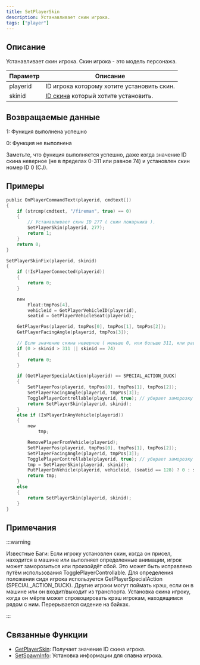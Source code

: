 ```yaml
---
title: SetPlayerSkin
description: Устанавливает скин игрока.
tags: ["player"]
---
```


## Описание

Устанавливает скин игрока. Скин игрока - это модель персонажа.

| Параметр | Описание                                                     |
| -------- | ------------------------------------------------------------ |
| playerid | ID игрока которому хотите установить скин.                   |
| skinid   | [ID скина](../resources/skins.md) который хотите установить. |

## Возвращаемые данные

1: Функция выполнена успешно

0: Функция не выполнена

Заметьте, что функция выполняется успешно, даже когда значение ID скина неверное (не в пределах 0-311 или равное 74) и установлен скин номер ID 0 (CJ).

## Примеры

```c
public OnPlayerCommandText(playerid, cmdtext[])
{
    if (strcmp(cmdtext, "/fireman", true) == 0)
    {
        // Устанавливает скин ID 277 ( скин пожарника ).
        SetPlayerSkin(playerid, 277);
        return 1;
    }
    return 0;
}

SetPlayerSkinFix(playerid, skinid)
{
    if (!IsPlayerConnected(playerid))
    {
        return 0;
    }

    new
        Float:tmpPos[4],
        vehicleid = GetPlayerVehicleID(playerid),
        seatid = GetPlayerVehicleSeat(playerid);

    GetPlayerPos(playerid, tmpPos[0], tmpPos[1], tmpPos[2]);
    GetPlayerFacingAngle(playerid, tmpPos[3]);

    // Если значение скина неверное ( меньше 0, или больше 311, или равно 74 ), то ничего не делает и возвращает 0
    if (0 > skinid > 311 || skinid == 74)
    {
        return 0;
    }

    if (GetPlayerSpecialAction(playerid) == SPECIAL_ACTION_DUCK)
    {
        SetPlayerPos(playerid, tmpPos[0], tmpPos[1], tmpPos[2]);
        SetPlayerFacingAngle(playerid, tmpPos[3]);
        TogglePlayerControllable(playerid, true); // убирает заморозку игрока ( не обязательно )
        return SetPlayerSkin(playerid, skinid);
    }
    else if (IsPlayerInAnyVehicle(playerid))
    {
        new
            tmp;

        RemovePlayerFromVehicle(playerid);
        SetPlayerPos(playerid, tmpPos[0], tmpPos[1], tmpPos[2]);
        SetPlayerFacingAngle(playerid, tmpPos[3]);
        TogglePlayerControllable(playerid, true); // убирает заморозку игрока ( важно, т.к. запущена анимация выхода из транспорта )
        tmp = SetPlayerSkin(playerid, skinid);
        PutPlayerInVehicle(playerid, vehicleid, (seatid == 128) ? 0 : seatid);
        return tmp;
    }
    else
    {
        return SetPlayerSkin(playerid, skinid);
    }
}
```

## Примечания

:::warning

Известные Баги: Если игроку установлен скин, когда он присел, находится в машине или выполняет определенные анимации, игрок может заморозиться или произойдёт сбой. Это может быть исправлено путём использования TogglePlayerControllable. Для определения положения сидя игрока используется GetPlayerSpecialAction (SPECIAL_ACTION_DUCK). Другие игроки могут поймать крэш, если он в машине или он входит/выходит из транспорта. Установка скина игроку, когда он мёртв может спровоцировать крэш игрокам, находящимся рядом с ним. Перерывается сидение на байках.

:::

## Связанные Функции

- [GetPlayerSkin](GetPlayerSkin.md): Получает значение ID скина игрока.
- [SetSpawnInfo](SetSpawnInfo.md): Установка информации для спавна игрока.
